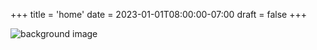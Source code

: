 +++
title = 'home'
date = 2023-01-01T08:00:00-07:00
draft = false
+++

![background image](images/fract1.png)
